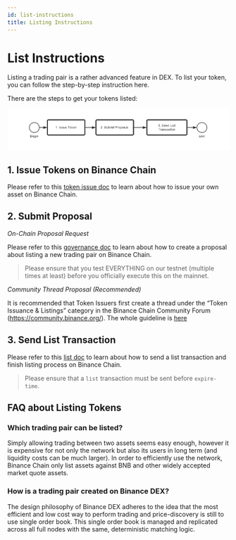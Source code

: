 ```yaml
---
id: list-instructions
title: Listing Instructions
---
```


# List Instructions

Listing a trading pair is a rather advanced feature in DEX. To list your token, you can follow the step-by-step instruction here.

There are the steps to get your tokens listed:

![workflow](./assets/listing-workflow.jpg)

## 1. Issue Tokens on Binance Chain

Please refer to this [token issue doc](tokens.md) to learn about how to issue your own asset on Binance Chain.

## 2. Submit Proposal

_On-Chain Proposal Request_

Please refer to this [governance doc](governance.md) to learn about how to create a proposal about listing a new trading pair on Binance Chain.

> Please ensure that you test EVERYTHING on our testnet (multiple times at least) before you officially execute this on the mainnet.

_Community Thread Proposal (Recommended)_

It is recommended that Token Issuers first create a thread under the “Token Issuance & Listings” category in the Binance Chain Community Forum (https://community.binance.org/). The whole guideline is [here](https://community.binance.org/topic/18/guidelines-on-how-to-list-your-token-on-binance-dex)

## 3. Send List Transaction

Please refer to this [list doc](list.md) to learn about how to send a list transaction and finish listing process on Binance Chain.

> Please ensure that a `list` transaction must be sent before `expire-time`.

## FAQ about Listing Tokens

### Which trading pair can be listed?

Simply allowing trading between two assets seems easy enough, however it is expensive for not only the network but also its users in long term (and liquidity costs can be much larger). In order to efficiently use the network, Binance Chain only list assets against BNB and other widely accepted market quote assets.

### How is a trading pair created on Binance DEX?

The design philosophy of Binance DEX adheres to the idea that the most efficient and low cost way to perform trading and price-discovery is still to use single order book. This single order book is managed and replicated across all full nodes with the same, deterministic matching logic.
